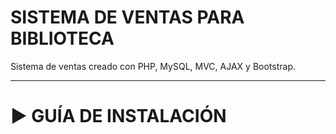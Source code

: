 # SISTEMA DE VENTAS PARA BIBLIOTECA

Sistema de ventas creado con PHP, MySQL, MVC, AJAX y Bootstrap.

---

# ▶️ GUÍA DE INSTALACIÓN
